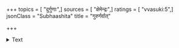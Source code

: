 +++
topics = [ "दुर्गुणाः",]
sources = [ "क्षेमेन्द्रः",]
ratings = [ "vvasuki:5",]
jsonClass = "Subhaashita"
title = "गुरुर्गर्वात्"

+++

<details><summary>Text</summary>

गुरुर्गर्वात् कविर्द्वेषाद् यतिर्भोगपरिग्रहात् ।  
नृपःपापाद् द्विजःक्रोधात् सा विद्या वार्यते यया ॥
</details>
